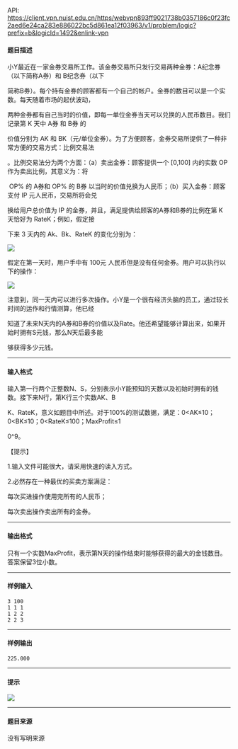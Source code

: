 API: https://client.vpn.nuist.edu.cn/https/webvpn893ff9021738b0357186c0f23fc2aed6e24ca283e886022bc5d861ea12f03963/v1/problem/logic?prefix=b&logicId=1492&enlink-vpn

#### 题目描述

小Y最近在一家金券交易所工作。该金券交易所只发行交易两种金券：A纪念券（以下简称A券）和 B纪念券（以下

简称B券）。每个持有金券的顾客都有一个自己的帐户。金券的数目可以是一个实数。每天随着市场的起伏波动，

两种金券都有自己当时的价值，即每一单位金券当天可以兑换的人民币数目。我们记录第 K 天中 A券 和 B券 的

价值分别为 AK 和 BK（元/单位金券）。为了方便顾客，金券交易所提供了一种非常方便的交易方式：比例交易法

。比例交易法分为两个方面：（a）卖出金券：顾客提供一个 \[0,100\] 内的实数 OP 作为卖出比例，其意义为：将

 OP% 的 A券和 OP% 的 B券 以当时的价值兑换为人民币；（b）买入金券：顾客支付 IP 元人民币，交易所将会兑

换给用户总价值为 IP 的金券，并且，满足提供给顾客的A券和B券的比例在第 K 天恰好为 RateK；例如，假定接

下来 3 天内的 Ak、Bk、RateK 的变化分别为：

![](../file/1492_0.png)

假定在第一天时，用户手中有 100元 人民币但是没有任何金券。用户可以执行以下的操作：

![](../file/1492_1.png)

注意到，同一天内可以进行多次操作。小Y是一个很有经济头脑的员工，通过较长时间的运作和行情测算，他已经

知道了未来N天内的A券和B券的价值以及Rate。他还希望能够计算出来，如果开始时拥有S元钱，那么N天后最多能

够获得多少元钱。

---

#### 输入格式

输入第一行两个正整数N、S，分别表示小Y能预知的天数以及初始时拥有的钱数。接下来N行，第K行三个实数AK、B

K、RateK，意义如题目中所述。对于100%的测试数据，满足：0<AK≤10；0<BK≤10；0<RateK≤100；MaxProfit≤1

0^9。

【提示】

1.输入文件可能很大，请采用快速的读入方式。

2.必然存在一种最优的买卖方案满足：

每次买进操作使用完所有的人民币；

每次卖出操作卖出所有的金券。

---

#### 输出格式

只有一个实数MaxProfit，表示第N天的操作结束时能够获得的最大的金钱数目。答案保留3位小数。

---

#### 样例输入
```
3 100
1 1 1
1 2 2
2 2 3
```

---

#### 样例输出
```
225.000
```

---

#### 提示

![](../file/1492_0.png)

---

#### 题目来源

没有写明来源